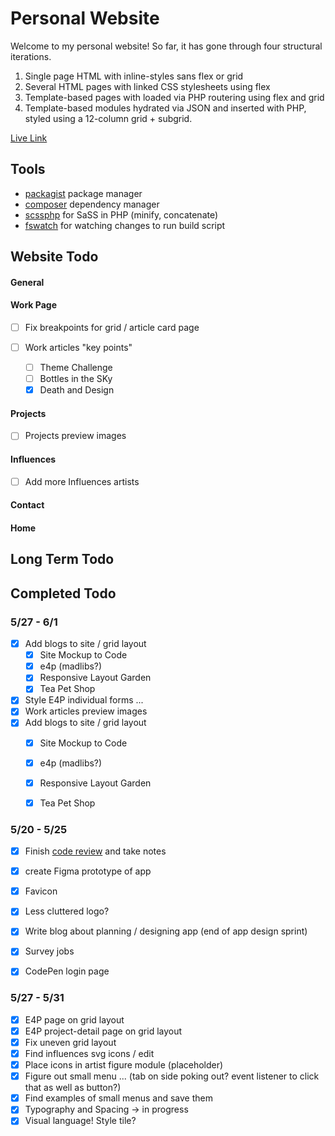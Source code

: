 # Personal Website

Welcome to my personal website! So far, it has gone through four structural iterations.

1. Single page HTML with inline-styles sans flex or grid
2. Several HTML pages with linked CSS stylesheets using flex
3. Template-based pages with loaded via PHP routering using flex and grid
4. Template-based modules hydrated via JSON and inserted with PHP, styled using a 12-column grid + subgrid.

<a 
	href="'https://peprojects.dev/alpha-8/jeremy"
	target="live">Live Link
</a>

## Tools

- [packagist](https://packagist.org/) package manager
- [composer](https://getcomposer.org/doc/01-basic-usage.md#installing-dependencies) dependency manager
- [scssphp](https://scssphp.github.io/scssphp/) for SaSS in PHP (minify, concatenate)
- [fswatch](https://emcrisostomo.github.io/fswatch/) for watching changes to run build script


## Website Todo


#### General


#### Work Page

- [ ] Fix breakpoints for grid / article card page

- [ ] Work articles "key points"
	- [ ] Theme Challenge
	- [ ] Bottles in the SKy
	- [x] Death and Design

#### Projects

- [ ] Projects preview images

#### Influences

- [ ] Add more Influences artists

#### Contact


#### Home


## Long Term Todo


## Completed Todo 

### 5/27 - 6/1
- [x] Add blogs to site / grid layout
	- [x] Site Mockup to Code
	- [x] e4p (madlibs?)
	- [x] Responsive Layout Garden
	- [x] Tea Pet Shop
- [x] Style E4P individual forms ...
- [x] Work articles preview images
- [x] Add blogs to site / grid layout
	- [x] Site Mockup to Code
	- [x] e4p (madlibs?)
	- [x] Responsive Layout Garden
	- [x] Tea Pet Shop


### 5/20 - 5/25
- [x] Finish <a href="https://perpetual.education/stories/serious-times-with-jeremy/">code review</a> and take notes 
- [x] create Figma prototype of app
- [x] Favicon
- [x] Less cluttered logo?
- [x] Write blog about planning / designing app (end of app design sprint)
- [x] Survey jobs 
- [x] CodePen login page



### 5/27 - 5/31

- [x] E4P page on grid layout
- [x] E4P project-detail page on grid layout
- [x] Fix uneven grid layout
- [x] Find influences svg icons / edit
- [x] Place icons in artist figure module (placeholder)
- [x] Figure out small menu ... (tab on side poking out? event listener to click that as well as button?)
- [x] Find examples of small menus and save them
- [x] Typography and Spacing -> in progress
- [x] Visual language! Style tile?
